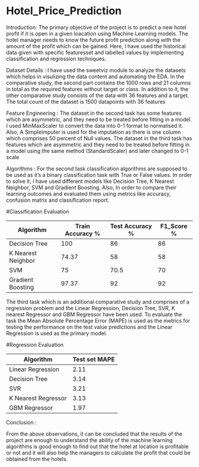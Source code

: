 # Hotel_Price_Prediction

Introduction: The primary objective of the project is to predict a new hotel profit if it is open in a given loacation using Machine Learning models. The hotel manager needs to know the future profit prediction along with the amount of the profit which can be gained. Here, I have used the historical data given with specific featuresset and labelled values by implementing classification and regression techniques. 


Dataset Details : I have used the sweetviz module to analyze the datasets which helps in visulizing the data content and automating the EDA. In the comparative study, the second part contains the 1000 rows and 21 columns in total as the required features without target or class. In addition to it, the other comparative study consists of the data with 36 features and a target. The total count of the dataset is 1500 datapoints with 36 features

Feature Engineering : The dataset in the second task has some features which are asymmetric, and they need to be treated before fitting in a model. I used MinMaxScaler to convert the data into 0-1 format to normalised it. Also, A SimpleImputer is used for the imputation as there is one column which comprises 50 percent of Null values. The dataset in the third task has features which are asymmetric and they need to be treated before fitting in a model using the same method (StandardScaler) and later changed to 0-1 scale


Algorithms : For the second task classification algorithms are supposed to be used as it’s a binary classification task with True or False values. In order to solve it, I have used different models like Decision Tree, K Nearest Neighbor, SVM  and Gradient Boosting. Also, In order to compare their learning outcomes and evaluated them using metrics like accuracy, confusion matrix and classification report. 

#Classification Evaluation

 Algorithm          |Train Accuracy % |Test Accuracy %|F1_Score %|
| -------------     | -------------   |---------------|----------|
| Decision Tree     | 100             |86             |86        |
| K Nearest Neighbor| 74.37           |58             |58        |
| SVM               | 75              |70.5           |70        |
| Gradient Boosting | 97.37           |92             |92        |


The third task which is an additional comparative study and comprises of a regression problem and the Linear Regression, Decision Tree, SVR, K nearest Regressor and GBM Regressor have been used. To evaluate the task the Mean Absolute Percentage Error (MAPE) is used as the metrics for testing the performance on the test value predictions and the Linear Regression is used as the primary model. 

#Regression Evaluation

 Algorithm           |Test set MAPE  |
| -------------      | ------------- |
| Linear Regression  | 2.11          |
| Decision Tree      | 3.14          |
| SVR                | 3.21          |
| K Nearest Regressor|3.13           |
| GBM Regressor      |1.97           |

Conclusion : 

From the above observations, it can be concluded that the results of the project are enough to understand the ability of the machine learning algorithms is good enough to find out that the hotel at location is profitable or not and it will also help the managers to calculate the profit that could be obtained from the hotels.

